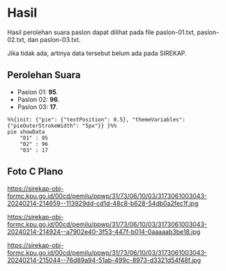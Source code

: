 # Hasil

Hasil perolehan suara paslon dapat dilihat pada file paslon-01.txt, paslon-02.txt, dan paslon-03.txt.

Jika tidak ada, artinya data tersebut belum ada pada SIREKAP.

## Perolehan Suara

 * Paslon 01: **95**.
 * Paslon 02: **96**.
 * Paslon 03: **17**.

```mermaid
%%{init: {"pie": {"textPosition": 0.5}, "themeVariables": {"pieOuterStrokeWidth": "5px"}} }%%
pie showData
    "01" : 95
    "02" : 96
    "03" : 17
```
## Foto C Plano

https://sirekap-obj-formc.kpu.go.id/00cd/pemilu/ppwp/31/73/06/10/03/3173061003043-20240214-214659--113929dd-cd1d-48c8-b628-54db0a2fec1f.jpg

https://sirekap-obj-formc.kpu.go.id/00cd/pemilu/ppwp/31/73/06/10/03/3173061003043-20240214-214924--a7902e40-3f53-447f-b014-0aaaaab3be18.jpg

https://sirekap-obj-formc.kpu.go.id/00cd/pemilu/ppwp/31/73/06/10/03/3173061003043-20240214-215044--76d89a94-51ab-499c-8973-d3321d54f48f.jpg
